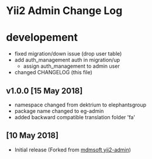 Yii2 Admin Change Log
==========================

# developement

- fixed migration/down issue (drop user table)
- add auth_management auth in migration/up
  - assign auth_management to admin user
- changed CHANGELOG (this file)

## v1.0.0 [15 May 2018]

- namespace changed from dektrium to elephantsgroup
- package name changed to eg-admin
- added backward compatible translation folder 'fa'

## [10 May 2018]

- Initial release (Forked from [mdmsoft yii2-admin](https://github.com/mdmsoft/yii2-admin))
